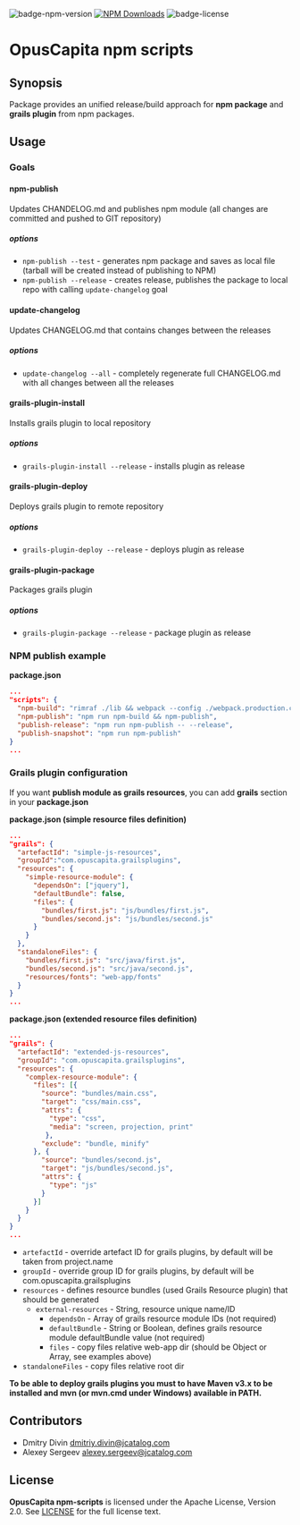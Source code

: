 ![badge-npm-version](https://img.shields.io/npm/v/@opuscapita/npm-scripts.svg)
[![NPM Downloads](https://img.shields.io/npm/dm/@opuscapita/npm-scripts.svg)](https://npmjs.org/package/@opuscapita/npm-scripts)
![badge-license](https://img.shields.io/github/license/OpusCapita/npm-scripts.svg)

# OpusCapita npm scripts

## Synopsis

Package provides an unified release/build approach for **npm package** and **grails plugin** from npm packages.

## Usage

### Goals

#### npm-publish
Updates CHANDELOG.md and publishes npm module (all changes are committed and pushed to GIT repository)

##### options
- `npm-publish --test` - generates npm package and saves as local file (tarball will be created instead of publishing to NPM)
- `npm-publish --release` - creates release, publishes the package to local repo with calling `update-changelog` goal

#### update-changelog
Updates CHANGELOG.md that contains changes between the releases

##### options
- `update-changelog --all` - completely regenerate full CHANGELOG.md with all changes between all the releases

#### grails-plugin-install
Installs grails plugin to local repository

##### options
- `grails-plugin-install --release` - installs plugin as release

#### grails-plugin-deploy
Deploys grails plugin to remote repository

##### options
- `grails-plugin-deploy --release` - deploys plugin as release

#### grails-plugin-package
Packages grails plugin

##### options
- `grails-plugin-package --release` - package plugin as release

### NPM publish example

**package.json**

```json
...
"scripts": {
  "npm-build": "rimraf ./lib && webpack --config ./webpack.production.config",
  "npm-publish": "npm run npm-build && npm-publish",
  "publish-release": "npm run npm-publish -- --release",
  "publish-snapshot": "npm run npm-publish"
}
...
```

### Grails plugin configuration
If you want **publish module as grails resources**, you can add **grails** section in your **package.json**

**package.json (simple resource files definition)**
```json
...
"grails": {
  "artefactId": "simple-js-resources",
  "groupId":"com.opuscapita.grailsplugins",
  "resources": {
    "simple-resource-module": {
      "dependsOn": ["jquery"],
      "defaultBundle": false,
      "files": {
        "bundles/first.js": "js/bundles/first.js",
        "bundles/second.js": "js/bundles/second.js"
      }    
    }
  },
  "standaloneFiles": {
    "bundles/first.js": "src/java/first.js",
    "bundles/second.js": "src/java/second.js",
    "resources/fonts": "web-app/fonts"
  }
}
...
```

**package.json (extended resource files definition)**
```json
...
"grails": {
  "artefactId": "extended-js-resources",
  "groupId": "com.opuscapita.grailsplugins",
  "resources": {
    "complex-resource-module": {
      "files": [{
        "source": "bundles/main.css",
        "target": "css/main.css",
        "attrs": {
          "type": "css",
          "media": "screen, projection, print"
         },
        "exclude": "bundle, minify"
      }, {
        "source": "bundles/second.js",
        "target": "js/bundles/second.js",
        "attrs": {
          "type": "js"
        }
      }]
    }
  }
}
...
```

* `artefactId` - override artefact ID for grails plugins, by default will be taken from project.name
* `groupId` - override group ID for grails plugins, by default will be com.opuscapita.grailsplugins
* `resources` - defines resource bundles (used Grails Resource plugin) that should be generated
    * `external-resources` - String, resource unique name/ID
        * `dependsOn` - Array of grails resource module IDs (not required)
        * `defaultBundle` - String or Boolean, defines grails resource module defaultBundle value (not required)
        * `files` - copy files relative web-app dir (should be Object or Array, see examples above)
* `standaloneFiles` - copy files relative root dir

**To be able to deploy grails plugins you must to have Maven v3.x to be installed
and mvn (or mvn.cmd under Windows) available in PATH.**

## Contributors

* Dmitry Divin dmitriy.divin@jcatalog.com
* Alexey Sergeev alexey.sergeev@jcatalog.com

## License

**OpusCapita npm-scripts** is licensed under the Apache License, Version 2.0. See [LICENSE](./LICENSE) for the full license text.
